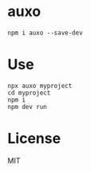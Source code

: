 # auxo
```
npm i auxo --save-dev
```

# Use
```
npx auxo myproject
cd myproject
npm i
npm dev run
```

# License
MIT
